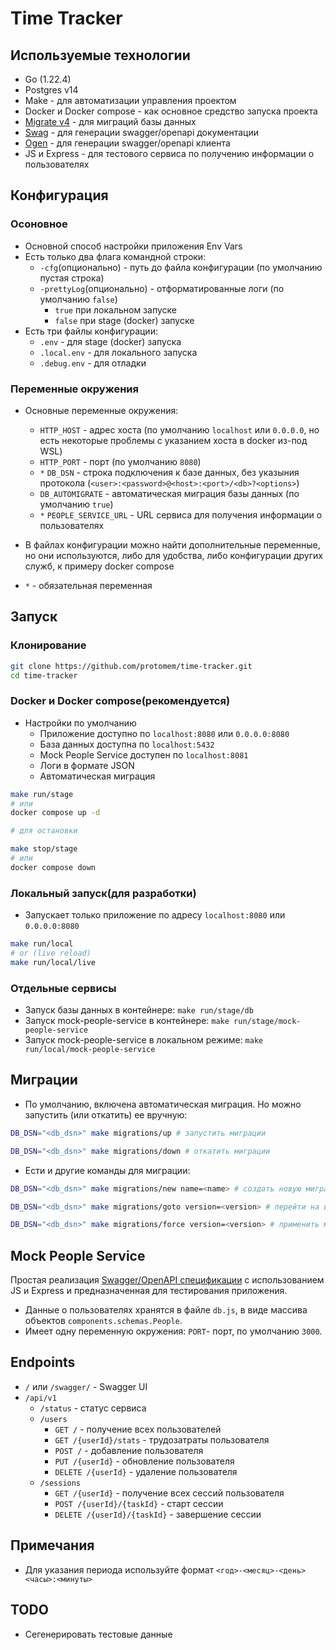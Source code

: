 # Time Tracker

## Используемые технологии

- Go (1.22.4)
- Postgres v14
- Make - для автоматизации управления проектом
- Docker и Docker compose - как основное средство запуска проекта
- [Migrate v4](https://github.com/golang-migrate/migrate) - для миграций базы данных
- [Swag](https://github.com/swaggo/swag) - для генерации swagger/openapi документации
- [Ogen](https://github.com/ogen-go/ogen) - для генерации swagger/openapi клиента
- JS и Express - для тестового сервиса по получению информации о пользователях

## Конфигурация

### Осоновное

- Основной способ настройки приложения Env Vars
- Есть только два флага командной строки:
  - `-cfg`(опционально) - путь до файла конфигурации (по умолчанию пустая строка)
  - `-prettyLog`(опционально) - отформатированные логи (по умолчанию `false`)
    - `true` при локальном запуске
    - `false` при stage (docker) запуске
- Есть три файлы конфигурации:
  - `.env` - для stage (docker) запуска
  - `.local.env` - для локального запуска
  - `.debug.env` - для отладки

### Переменные окружения

- Основные переменные окружения:
  - `HTTP_HOST` - адрес хоста (по умолчанию `localhost` или `0.0.0.0`, но есть некоторые проблемы с указанием хоста в docker из-под WSL)
  - `HTTP_PORT` - порт (по умолчанию `8080`)
  - `*` `DB_DSN` - строка подключения к базе данных, без указыния протокола (`<user>:<password>@<host>:<port>/<db>?<options>`)
  - `DB_AUTOMIGRATE` - автоматическая миграция базы данных (по умолчанию `true`)
  - `*` `PEOPLE_SERVICE_URL` - URL сервиса для получения информации о пользователях
- В файлах конфигурации можно найти дополнительные переменные, но они используются, либо для удобства, либо конфигурации других служб, к примеру docker compose

- `*` - обязательная переменная

## Запуск

### Клонирование

```bash
git clone https://github.com/protomem/time-tracker.git
cd time-tracker
```

### Docker и Docker compose(рекомендуется)

- Настройки по умолчанию
  - Приложение доступно по `localhost:8080` или `0.0.0.0:8080`
  - База данных доступна по `localhost:5432`
  - Mock People Service доступен по `localhost:8081`
  - Логи в формате JSON
  - Автоматическая миграция

```bash
make run/stage
# или
docker compose up -d

# для остановки

make stop/stage
# или
docker compose down
```

### Локальный запуск(для разработки)

- Запускает только приложение по адресу `localhost:8080` или `0.0.0.0:8080`

```bash
make run/local
# or (live reload)
make run/local/live
```

### Отдельные сервисы

- Запуск базы данных в контейнере: `make run/stage/db`
- Запуск mock-people-service в контейнере: `make run/stage/mock-people-service`
- Запуск mock-people-service в локальном режиме: `make run/local/mock-people-service`

## Миграции

- По умолчанию, включена автоматическая миграция. Но можно запустить (или откатить) ее вручную:

```bash
DB_DSN="<db_dsn>" make migrations/up # запустить миграции

DB_DSN="<db_dsn>" make migrations/down # откатить миграции
```

- Ести и другие команды для миграции:

```bash
DB_DSN="<db_dsn>" make migrations/new name=<name> # создать новую миграцию

DB_DSN="<db_dsn>" make migrations/goto version=<version> # перейти на версию миграции

DB_DSN="<db_dsn>" make migrations/force version=<version> # применить миграцию версии
```

## Mock People Service

Простая реализация [Swagger/OpenAPI спецификации](./api/external_api/people_service.yaml) c использованием JS и Express и предназначенная для тестирования приложения.

- Данные о пользователях хранятся в файле `db.js`, в виде массива объектов `components.schemas.People`.
- Имеет одну переменную окружения: `PORT`- порт, по умолчанию `3000`.

## Endpoints

- `/` или `/swagger/` - Swagger UI
- `/api/v1`
  - `/status` - статус сервиса
  - `/users`
    - `GET /` - получение всех пользователей
    - `GET /{userId}/stats` - трудозатраты пользователя
    - `POST /` - добавление пользователя
    - `PUT /{userId}` - обновление пользователя
    - `DELETE /{userId}` - удаление пользователя
  - `/sessions`
    - `GET /{userId}` - получение всех cессий пользователя
    - `POST /{userId}/{taskId}` - старт сессии
    - `DELETE /{userId}/{taskId}` - завершение сессии

## Примечания

- Для указания периода используйте формат `<год>-<месяц>-<день> <часы>:<минуты>`

## TODO

- Сегенерировать тестовые данные
